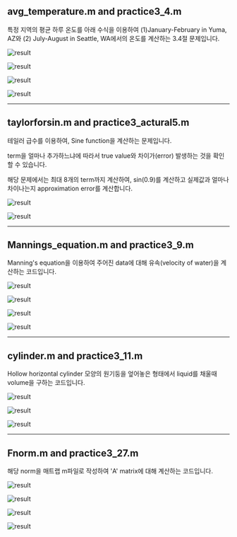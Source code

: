 ## avg_temperature.m and practice3_4.m

특정 지역의 평균 하루 온도를 아래 수식을 이용하여 (1)January-February in Yuma, AZ와 (2)
July-August in Seattle, WA에서의 온도를 계산하는 3.4절 문제입니다.

![result](./image/3.4eq.JPG)

![result](./image/3_4.JPG)

![result](./image/3_4S.JPG)

![result](./image/3_4r.JPG)

***

## taylorforsin.m and practice3_actural5.m

테일러 급수를 이용하여, Sine function을 계산하는 문제입니다.

term을 얼마나 추가하느냐에 따라서 true value와 차이가(error) 발생하는 것을 확인할 수 있습니다.

해당 문제에서는 최대 8개의 term까지 계산하여, sin(0.9)를 계산하고 실제값과 얼마나 차이나는지 approximation error를 계산합니다.

![result](./image/3_5.JPG)

![result](./image/3_5r1.JPG)

***

## Mannings_equation.m and practice3_9.m

Manning's equation을 이용하여 주어진 data에 대해 유속(velocity of water)을 계산하는 코드입니다.

![result](./image/3.9eq.JPG)

![result](./image/3_9.JPG)

![result](./image/3_9s.JPG)

![result](./image/3_9r.JPG)

***

## cylinder.m and practice3_11.m

Hollow horizontal cylinder 모양의 원기둥을 엎어놓은 형태에서 liquid를 채울때 volume을 구하는 코드입니다.

![result](./image/3_11eq.JPG)

![result](./image/3_11.JPG)

![result](./image/3_11g.JPG)


***

## Fnorm.m and practice3_27.m

해당 norm을 매트랩 m파일로 작성하여 'A' matrix에 대해 계산하는 코드입니다.

![result](./image/3_27eq.JPG)

![result](./image/3_27.JPG)

![result](./image/3_27s.JPG)

![result](./image/3_27r.JPG)